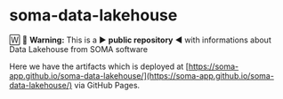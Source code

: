 # soma-data-lakehouse

&#x1F146; &#x1F534; **Warning:** This is a &#x25B6; **public repository** &#x25C0; with informations about Data Lakehouse from SOMA software

Here we have the artifacts which is deployed at [https://soma-app.github.io/soma-data-lakehouse/](https://soma-app.github.io/soma-data-lakehouse/) via GitHub Pages.
